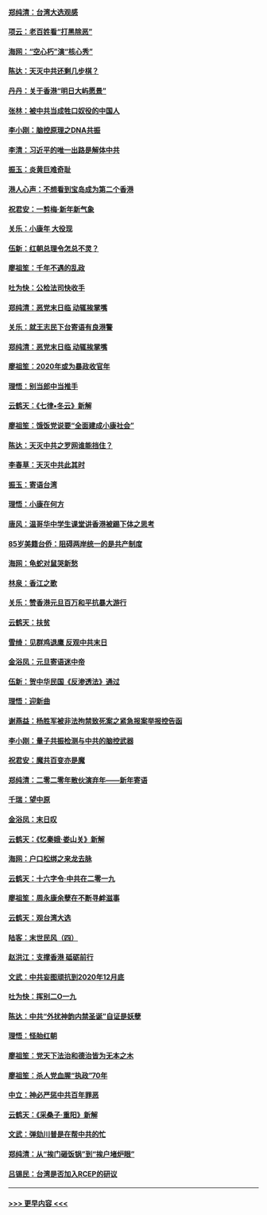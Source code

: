 #### [郑纯清：台湾大选观感](../pages/nsc993/n11786210.md?t=01120622) 
#### [项云：老百姓看“打黑除恶”](../pages/nsc993/n11785398.md?t=01120622) 
#### [海网：“空心朽”演“核心秀”](../pages/nsc993/n11783874.md?t=01120622) 
#### [陈达：天灭中共还剩几步棋？](../pages/nsc993/n11783719.md?t=01120622) 
#### [丹丹：关于香港“明日大屿愿景”](../pages/nsc993/n11783273.md?t=01120622) 
#### [张林：被中共当成牲口奴役的中国人](../pages/nsc993/n11782397.md?t=01120622) 
#### [李小刚：脑控原理之DNA共振](../pages/nsc993/n11780962.md?t=01120622) 
#### [李清：习近平的唯一出路是解体中共](../pages/nsc993/n11780866.md?t=01120622) 
#### [振玉：炎黄巨难奇耻](../pages/nsc993/n11779632.md?t=01120622) 
#### [港人心声：不想看到宝岛成为第二个香港](../pages/nsc993/n11778817.md?t=01120622) 
#### [祝君安：一剪梅‧新年新气象](../pages/nsc993/n11776340.md?t=01120622) 
#### [关乐：小康年 大役现](../pages/nsc993/n11774213.md?t=01120622) 
#### [伍新：红朝总理令怎总不灵？](../pages/nsc993/n11770813.md?t=01120622) 
#### [廖祖笙：千年不遇的乱政](../pages/nsc993/n11770373.md?t=01120622) 
#### [吐为快：公检法司快收手](../pages/nsc993/n11770359.md?t=01120622) 
#### [郑纯清：恶党末日临 动辄挨掌嘴](../pages/nsc993/n11769912.md?t=01120622) 
#### [关乐：就王志民下台寄语有良港警](../pages/nsc993/n11769903.md?t=01120622) 
#### [郑纯清：恶党末日临 动辄挨掌嘴](../pages/nsc993/n11769356.md?t=01120622) 
#### [廖祖笙：2020年或为暴政收官年](../pages/nsc993/n11768216.md?t=01120622) 
#### [理悟：别当郎中当推手](../pages/nsc993/n11768243.md?t=01120622) 
#### [云鹤天：《七律▪冬云》新解](../pages/nsc993/n11768204.md?t=01120622) 
#### [廖祖笙：饿饭党说要“全面建成小康社会”](../pages/nsc993/n11767482.md?t=01120622) 
#### [陈达：天灭中共之罗网谁能挡住？](../pages/nsc993/n11767465.md?t=01120622) 
#### [李春草：天灭中共此其时](../pages/nsc993/n11767452.md?t=01120622) 
#### [振玉：寄语台湾](../pages/nsc993/n11767432.md?t=01120622) 
#### [理悟：小康在何方](../pages/nsc993/n11767394.md?t=01120622) 
#### [唐风：温哥华中学生课堂讲香港被踢下体之思考](../pages/nsc993/n11766848.md?t=01120622) 
#### [85岁美籍台侨：阻碍两岸统一的是共产制度](../pages/nsc993/n11765043.md?t=01120622) 
#### [海网：龟蛇对鼠哭新愁](../pages/nsc993/n11764895.md?t=01120622) 
#### [林泉：香江之歌](../pages/nsc993/n11764415.md?t=01120622) 
#### [关乐：赞香港元旦百万和平抗暴大游行](../pages/nsc993/n11764382.md?t=01120622) 
#### [云鹤天：扶贫](../pages/nsc993/n11764245.md?t=01120622) 
#### [雪绮：见群鸡退鹰  反观中共末日](../pages/nsc993/n11762112.md?t=01120622) 
#### [金浴凤：元旦寄语迷中帝](../pages/nsc993/n11761788.md?t=01120622) 
#### [伍新：贺中华民国《反渗透法》通过](../pages/nsc993/n11761994.md?t=01120622) 
#### [理悟：迎新曲](../pages/nsc993/n11761152.md?t=01120622) 
#### [谢燕益：杨胜军被非法拘禁致死案之紧急报案举报控告函](../pages/nsc993/n11756134.md?t=01120622) 
#### [李小刚：量子共振检测与中共的脑控武器](../pages/nsc993/n11754518.md?t=01120622) 
#### [祝君安：魔共百变亦是魔](../pages/nsc993/n11754469.md?t=01120622) 
#### [郑纯清：二零二零年散伙演弃年——新年寄语](../pages/nsc993/n11754195.md?t=01120622) 
#### [千瑞：望中原](../pages/nsc993/n11754159.md?t=01120622) 
#### [金浴凤：末日叹](../pages/nsc993/n11752359.md?t=01120622) 
#### [云鹤天：《忆秦娥‧娄山关》新解](../pages/nsc993/n11752348.md?t=01120622) 
#### [海网：户口松绑之来龙去脉](../pages/nsc993/n11752328.md?t=01120622) 
#### [云鹤天：十六字令‧中共在二零一九](../pages/nsc993/n11752305.md?t=01120622) 
#### [廖祖笙：周永康余孽在不断寻衅滋事](../pages/nsc993/n11751013.md?t=01120622) 
#### [云鹤天：观台湾大选](../pages/nsc993/n11751007.md?t=01120622) 
#### [陆客：末世民风（四）](../pages/nsc993/n11749203.md?t=01120622) 
#### [赵洪江：支撑香港 砥砺前行](../pages/nsc993/n11748482.md?t=01120622) 
#### [文武：中共妄图顽抗到2020年12月底](../pages/nsc993/n11748446.md?t=01120622) 
#### [吐为快：挥别二O一九](../pages/nsc993/n11748411.md?t=01120622) 
#### [陈达：中共“外扰神韵内禁圣诞”自证是妖孽](../pages/nsc993/n11748226.md?t=01120622) 
#### [理悟：怪胎红朝](../pages/nsc993/n11748206.md?t=01120622) 
#### [廖祖笙：党天下法治和德治皆为无本之木](../pages/nsc993/n11748135.md?t=01120622) 
#### [廖祖笙：杀人党血腥“执政”70年](../pages/nsc993/n11745144.md?t=01120622) 
#### [中立：神必严惩中共百年罪恶](../pages/nsc993/n11744970.md?t=01120622) 
#### [云鹤天：《采桑子‧重阳》新解](../pages/nsc993/n11744948.md?t=01120622) 
#### [文武：弹劾川普是在帮中共的忙](../pages/nsc993/n11744758.md?t=01120622) 
#### [郑纯清：从“挨门砸饭锅”到“挨户堵炉眼”](../pages/nsc993/n11744745.md?t=01120622) 
#### [吕锡民：台湾是否加入RCEP的研议](../pages/nsc993/n11744701.md?t=01120622) 

----
#### [ >>> 更早内容 <<< ](../indexes/nsc993-earlier.md)
